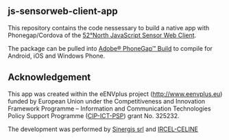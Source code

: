## js-sensorweb-client-app

This repository contains the code nessessary to build a native app with Phonegap/Cordova of the [52°North JavaScript Sensor Web Client](https://github.com/52north/js-sensorweb-client).

The package can be pulled into [Adobe® PhoneGap™ Build](https://build.phonegap.com) to compile for Android, iOS and Windows Phone.

## Acknowledgement
This app was created within the eENVplus project (http://www.eenvplus.eu) funded by European Union under the Competitiveness and Innovation Framework Programme – Information and Communication Technologies Policy Support Programme ([CIP-ICT-PSP](http://ec.europa.eu/cip/)) grant No. 325232.

The development was performed by [Sinergis srl](http://www.sinergis.it) and [IRCEL-CELINE](http://www.irceline.be)
